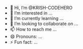 - 👋 Hi, I’m @KRISH-CODEHERO
- 👀 I’m interested in ...
- 🌱 I’m currently learning ...
- 💞️ I’m looking to collaborate on ...
- 📫 How to reach me ...
- 😄 Pronouns: ...
- ⚡ Fun fact: ...

<!---
KRISH-CODEHERO/KRISH-CODEHERO is a ✨ special ✨ repository because its `README.md` (this file) appears on your GitHub profile.
You can click the Preview link to take a look at your changes.
--->

